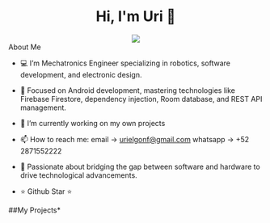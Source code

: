 
<div align="center">
  <h1>Hi, I'm Uri 👋</h1>
  <img src="https://i.imgur.com/P7Juelw.jpg">
</div>
<div

  
## About Me
- 💻 I’m Mechatronics Engineer specializing in robotics, software development, and electronic design.
- 📱 Focused on Android development, mastering technologies like Firebase Firestore, dependency injection, Room database, and REST API management.
- 🔭 I’m currently working on my own projects
- 📫 How to reach me: email -> urielgonf@gmail.com   whatsapp -> +52 2871552222 
- 🌟 Passionate about bridging the gap between software and hardware to drive technological advancements.
  
- ⭐ Github Star ⭐ 

##My Projects*


</p>




